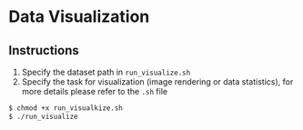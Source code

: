 # Data Visualization

## Instructions

1. Specify the dataset path in `run_visualize.sh`
2. Specify the task for visualization (image rendering or data statistics), for more details please refer to the `.sh` 
file

```bash
$ chmod +x run_visualkize.sh
$ ./run_visualize
```

## 